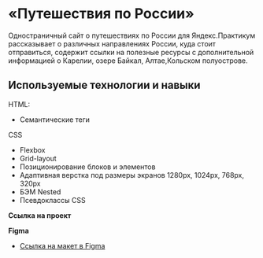 # «Путешествия по России»

Одностраничный сайт о путешествиях по России для Яндекс.Практикум рассказывает о различных направлениях России, куда стоит отправиться, содержит ссылки на полезные ресурсы с дополнительной информацией о Карелии, озере Байкал, Алтае,Кольском полуострове.

## Используемые технологии и навыки
HTML:
 + Семантические теги
  

 CSS
 + Flexbox
 + Grid-layout
 + Позиционирование блоков и элементов
 + Адаптивная верстка под размеры экранов 1280px, 1024px, 768px, 320px
 + БЭМ Nested
  + Псевдоклассы CSS




**Ссылка на проект**



**Figma**

* [Ссылка на макет в Figma](https://www.figma.com/file/5S2WSbEFL6awjVWJ0NWL8Q/Sprint-3_-Russia-_-desktop-mobile?node-id=28503%3A0)


